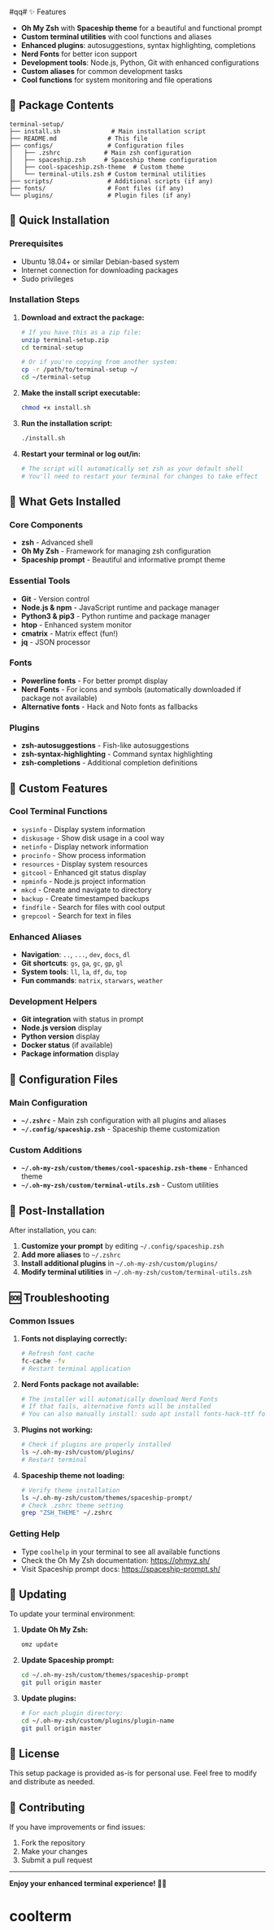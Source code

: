 #qq# ✨ Features

- **Oh My Zsh** with **Spaceship theme** for a beautiful and functional prompt
- **Custom terminal utilities** with cool functions and aliases
- **Enhanced plugins**: autosuggestions, syntax highlighting, completions
- **Nerd Fonts** for better icon support
- **Development tools**: Node.js, Python, Git with enhanced configurations
- **Custom aliases** for common development tasks
- **Cool functions** for system monitoring and file operations

## 📁 Package Contents

```
terminal-setup/
├── install.sh              # Main installation script
├── README.md              # This file
├── configs/               # Configuration files
│   ├── .zshrc            # Main zsh configuration
│   ├── spaceship.zsh     # Spaceship theme configuration
│   ├── cool-spaceship.zsh-theme  # Custom theme
│   └── terminal-utils.zsh # Custom terminal utilities
├── scripts/               # Additional scripts (if any)
├── fonts/                 # Font files (if any)
└── plugins/               # Plugin files (if any)
```

## 🚀 Quick Installation

### Prerequisites
- Ubuntu 18.04+ or similar Debian-based system
- Internet connection for downloading packages
- Sudo privileges

### Installation Steps

1. **Download and extract the package:**
   ```bash
   # If you have this as a zip file:
   unzip terminal-setup.zip
   cd terminal-setup
   
   # Or if you're copying from another system:
   cp -r /path/to/terminal-setup ~/
   cd ~/terminal-setup
   ```

2. **Make the install script executable:**
   ```bash
   chmod +x install.sh
   ```

3. **Run the installation script:**
   ```bash
   ./install.sh
   ```

4. **Restart your terminal or log out/in:**
   ```bash
   # The script will automatically set zsh as your default shell
   # You'll need to restart your terminal for changes to take effect
   ```

## 🎯 What Gets Installed

### Core Components
- **zsh** - Advanced shell
- **Oh My Zsh** - Framework for managing zsh configuration
- **Spaceship prompt** - Beautiful and informative prompt theme

### Essential Tools
- **Git** - Version control
- **Node.js & npm** - JavaScript runtime and package manager
- **Python3 & pip3** - Python runtime and package manager
- **htop** - Enhanced system monitor
- **cmatrix** - Matrix effect (fun!)
- **jq** - JSON processor

### Fonts
- **Powerline fonts** - For better prompt display
- **Nerd Fonts** - For icons and symbols (automatically downloaded if package not available)
- **Alternative fonts** - Hack and Noto fonts as fallbacks

### Plugins
- **zsh-autosuggestions** - Fish-like autosuggestions
- **zsh-syntax-highlighting** - Command syntax highlighting
- **zsh-completions** - Additional completion definitions

## 🎨 Custom Features

### Cool Terminal Functions
- `sysinfo` - Display system information
- `diskusage` - Show disk usage in a cool way
- `netinfo` - Display network information
- `procinfo` - Show process information
- `resources` - Display system resources
- `gitcool` - Enhanced git status display
- `npminfo` - Node.js project information
- `mkcd` - Create and navigate to directory
- `backup` - Create timestamped backups
- `findfile` - Search for files with cool output
- `grepcool` - Search for text in files

### Enhanced Aliases
- **Navigation**: `..`, `...`, `dev`, `docs`, `dl`
- **Git shortcuts**: `gs`, `ga`, `gc`, `gp`, `gl`
- **System tools**: `ll`, `la`, `df`, `du`, `top`
- **Fun commands**: `matrix`, `starwars`, `weather`

### Development Helpers
- **Git integration** with status in prompt
- **Node.js version** display
- **Python version** display
- **Docker status** (if available)
- **Package information** display

## 🔧 Configuration Files

### Main Configuration
- **`~/.zshrc`** - Main zsh configuration with all plugins and aliases
- **`~/.config/spaceship.zsh`** - Spaceship theme customization

### Custom Additions
- **`~/.oh-my-zsh/custom/themes/cool-spaceship.zsh-theme`** - Enhanced theme
- **`~/.oh-my-zsh/custom/terminal-utils.zsh`** - Custom utilities

## 🎯 Post-Installation

After installation, you can:

1. **Customize your prompt** by editing `~/.config/spaceship.zsh`
2. **Add more aliases** to `~/.zshrc`
3. **Install additional plugins** in `~/.oh-my-zsh/custom/plugins/`
4. **Modify terminal utilities** in `~/.oh-my-zsh/custom/terminal-utils.zsh`

## 🆘 Troubleshooting

### Common Issues

1. **Fonts not displaying correctly:**
   ```bash
   # Refresh font cache
   fc-cache -fv
   # Restart terminal application
   ```
   
2. **Nerd Fonts package not available:**
   ```bash
   # The installer will automatically download Nerd Fonts
   # If that fails, alternative fonts will be installed
   # You can also manually install: sudo apt install fonts-hack-ttf fonts-noto-color-emoji
   ```

2. **Plugins not working:**
   ```bash
   # Check if plugins are properly installed
   ls ~/.oh-my-zsh/custom/plugins/
   # Restart terminal
   ```

3. **Spaceship theme not loading:**
   ```bash
   # Verify theme installation
   ls ~/.oh-my-zsh/custom/themes/spaceship-prompt/
   # Check .zshrc theme setting
   grep "ZSH_THEME" ~/.zshrc
   ```

### Getting Help

- Type `coolhelp` in your terminal to see all available functions
- Check the Oh My Zsh documentation: https://ohmyz.sh/
- Visit Spaceship prompt docs: https://spaceship-prompt.sh/

## 🔄 Updating

To update your terminal environment:

1. **Update Oh My Zsh:**
   ```bash
   omz update
   ```

2. **Update Spaceship prompt:**
   ```bash
   cd ~/.oh-my-zsh/custom/themes/spaceship-prompt
   git pull origin master
   ```

3. **Update plugins:**
   ```bash
   # For each plugin directory:
   cd ~/.oh-my-zsh/custom/plugins/plugin-name
   git pull origin master
   ```

## 📝 License

This setup package is provided as-is for personal use. Feel free to modify and distribute as needed.

## 🤝 Contributing

If you have improvements or find issues:
1. Fork the repository
2. Make your changes
3. Submit a pull request

---

**Enjoy your enhanced terminal experience! 🚀✨**
# coolterm
